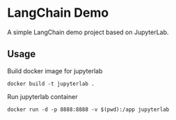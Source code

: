 # LangChain Demo

A simple LangChain demo project based on JupyterLab.

## Usage

Build docker image for jupyterlab

```
docker build -t jupyterlab .
```

Run jupyterlab container

```
docker run -d -p 8888:8888 -v $(pwd):/app jupyterlab
```
